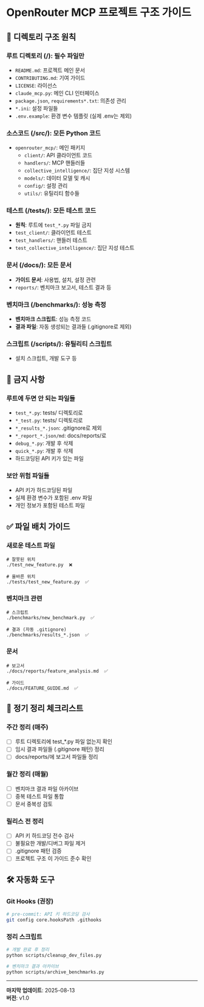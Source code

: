 # OpenRouter MCP 프로젝트 구조 가이드

## 📁 디렉토리 구조 원칙

### 루트 디렉토리 (/): 필수 파일만
- `README.md`: 프로젝트 메인 문서
- `CONTRIBUTING.md`: 기여 가이드  
- `LICENSE`: 라이선스
- `claude_mcp.py`: 메인 CLI 인터페이스
- `package.json`, `requirements*.txt`: 의존성 관리
- `*.ini`: 설정 파일들
- `.env.example`: 환경 변수 템플릿 (실제 .env는 제외)

### 소스코드 (/src/): 모든 Python 코드
- `openrouter_mcp/`: 메인 패키지
  - `client/`: API 클라이언트 코드
  - `handlers/`: MCP 핸들러들
  - `collective_intelligence/`: 집단 지성 시스템
  - `models/`: 데이터 모델 및 캐시
  - `config/`: 설정 관리
  - `utils/`: 유틸리티 함수들

### 테스트 (/tests/): 모든 테스트 코드
- **원칙**: 루트에 `test_*.py` 파일 금지
- `test_client/`: 클라이언트 테스트
- `test_handlers/`: 핸들러 테스트  
- `test_collective_intelligence/`: 집단 지성 테스트

### 문서 (/docs/): 모든 문서
- **가이드 문서**: 사용법, 설치, 설정 관련
- `reports/`: 벤치마크 보고서, 테스트 결과 등

### 벤치마크 (/benchmarks/): 성능 측정
- **벤치마크 스크립트**: 성능 측정 코드
- **결과 파일**: 자동 생성되는 결과들 (.gitignore로 제외)

### 스크립트 (/scripts/): 유틸리티 스크립트
- 설치 스크립트, 개발 도구 등

## 🚫 금지 사항

### 루트에 두면 안 되는 파일들
- `test_*.py`: tests/ 디렉토리로
- `*_test.py`: tests/ 디렉토리로  
- `*_results_*.json`: .gitignore로 제외
- `*_report_*.json/md`: docs/reports/로
- `debug_*.py`: 개발 후 삭제
- `quick_*.py`: 개발 후 삭제
- 하드코딩된 API 키가 있는 파일

### 보안 위험 파일들
- API 키가 하드코딩된 파일
- 실제 환경 변수가 포함된 .env 파일
- 개인 정보가 포함된 테스트 파일

## ✅ 파일 배치 가이드

### 새로운 테스트 파일
```
# 잘못된 위치
./test_new_feature.py  ❌

# 올바른 위치  
./tests/test_new_feature.py  ✅
```

### 벤치마크 관련
```
# 스크립트
./benchmarks/new_benchmark.py  ✅

# 결과 (자동 .gitignore)
./benchmarks/results_*.json  ✅
```

### 문서
```
# 보고서
./docs/reports/feature_analysis.md  ✅

# 가이드
./docs/FEATURE_GUIDE.md  ✅
```

## 🔄 정기 정리 체크리스트

### 주간 정리 (매주)
- [ ] 루트 디렉토리에 test_*.py 파일 없는지 확인
- [ ] 임시 결과 파일들 (.gitignore 패턴) 정리
- [ ] docs/reports/에 보고서 파일들 정리

### 월간 정리 (매월)
- [ ] 벤치마크 결과 파일 아카이브
- [ ] 중복 테스트 파일 통합
- [ ] 문서 중복성 검토

### 릴리스 전 정리
- [ ] API 키 하드코딩 전수 검사
- [ ] 불필요한 개발/디버그 파일 제거
- [ ] .gitignore 패턴 검증
- [ ] 프로젝트 구조 이 가이드 준수 확인

## 🛠️ 자동화 도구

### Git Hooks (권장)
```bash
# pre-commit: API 키 하드코딩 검사
git config core.hooksPath .githooks
```

### 정리 스크립트
```bash
# 개발 완료 후 정리
python scripts/cleanup_dev_files.py

# 벤치마크 결과 아카이브  
python scripts/archive_benchmarks.py
```

---

**마지막 업데이트**: 2025-08-13  
**버전**: v1.0